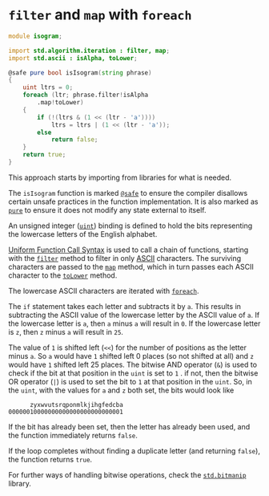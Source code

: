 # `filter` and `map` with `foreach`

```d
module isogram;

import std.algorithm.iteration : filter, map;
import std.ascii : isAlpha, toLower;

@safe pure bool isIsogram(string phrase)
{
    uint ltrs = 0;
    foreach (ltr; phrase.filter!isAlpha
        .map!toLower)
    {
        if (!(ltrs & (1 << (ltr - 'a'))))
            ltrs = ltrs | (1 << (ltr - 'a'));
        else
            return false;
    }
    return true;
}
```

This approach starts by importing from libraries for what is needed.

The `isIsogram` function is marked [`@safe`][safe] to ensure the compiler disallows certain unsafe practices in the function implementation.
It is also marked as [`pure`][pure] to ensure it does not modify any state external to itself.

An unsigned integer ([`uint`][uint]) binding is defined to hold the bits representing the lowercase letters of the English alphabet.

[Uniform Function Call Syntax][ufcs] is used to call a chain of functions, starting with the [`filter`][filter] method to filter in
only [ASCII][ascii] characters.
The surviving characters are passed to the [`map`][map] method, which in turn passes each ASCII character to the [`toLower`][tolower] method.

The lowercase ASCII characters are iterated with [`foreach`][foreach].

The `if` statement takes each letter and subtracts it by `a`.
This results in subtracting the ASCII value of the lowercase letter by the ASCII value of `a`.
If the lowercase letter is `a`, then `a` minus `a` will result in `0`.
If the lowercase letter is `z`, then `z` minus `a` will result in `25`.

The value of `1` is shifted left (`<<`) for the number of positions as the letter minus `a`.
So `a` would have `1` shifted left 0 places (so not shifted at all) and `z` would have `1` shifted left 25 places.
The bitwise AND operator (`&`) is used to check if the bit at that position in the `uint` is set to `1` .
if not, then the bitwise OR operator (`|`) is used to set the bit to `1` at that position in the `uint`.
So, in the `uint`, with the values for `a` and `z` both set, the bits would look like

```
      zyxwvutsrqponmlkjihgfedcba
00000010000000000000000000000001
```

If the bit has already been set, then the letter has already been used, and the function immediately returns `false`.

If the loop completes without finding a duplicate letter (and returning `false`), the function returns `true`.

For further ways of handling bitwise operations, check the [`std.bitmanip`][bitmanip] library.

[uint]: https://tour.dlang.org/tour/en/basics/basic-types
[safe]: https://dlang.org/spec/function.html#function-safety
[pure]: https://dlang.org/spec/function.html#pure-functions
[filter]: https://dlang.org/phobos/std_algorithm_iteration.html#.filter
[map]: https://dlang.org/phobos/std_algorithm_iteration.html#map
[tolower]: https://dlang.org/phobos/std_ascii.html#toLower
[ufcs]: https://tour.dlang.org/tour/en/gems/uniform-function-call-syntax-ufcs
[isalpha]: https://dlang.org/phobos/std_ascii.html#isAlpha
[ascii]: https://www.asciitable.com/
[foreach]: https://tour.dlang.org/tour/en/basics/foreach
[bitmanip]: https://dlang.org/library/std/bitmanip.html
